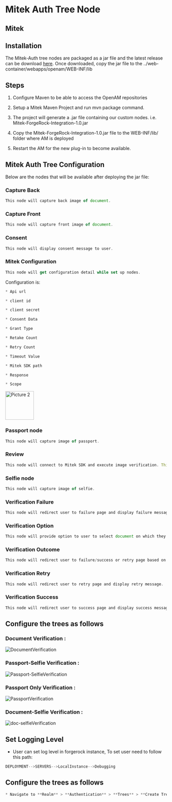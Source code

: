 # Mitek Auth Tree Node

## Mitek

## Installation

The Mitek-Auth tree nodes are packaged as a jar file and the latest release can be download [here](https://github.com/nitesh-sacumen/Mitek).
 Once downloaded, copy the jar file to the ../web-container/webapps/openam/WEB-INF/lib
 
## Steps

1) Configure Maven to be able to access the OpenAM repositories

2) Setup a Mitek Maven Project and run mvn package command.

3) The project will generate a .jar file containing our custom nodes. i.e. Mitek-ForgeRock-Integration-1.0.jar

5) Copy the Mitek-ForgeRock-Integration-1.0.jar file to the WEB-INF/lib/ folder where AM is deployed

6) Restart the AM for the new plug-in to become available.


## Mitek Auth Tree Configuration

Below are the nodes that will be available after deploying the jar file:

### Capture Back
```js
This node will capture back image of document.
```

### Capture Front
```js
This node will capture front image of document.
```
 
### Consent
```js
This node will display consent message to user.
```


### Mitek Configuration
```js
This node will get configuration detail while set up nodes.
```

Configuration is:
```js
* Api url

* client id

* client secret 

* Consent Data

* Grant Type

* Retake Count

* Retry Count

* Timeout Value

* Mitek SDK path

* Response

* Scope

```
<img width="89" alt="Picture 2" src="https://user-images.githubusercontent.com/106667867/180420260-f5fbc2fc-4510-43a6-984a-c59a285c8db4.png">



### Passport node
```js
This node will capture image of passport.
```

### Review
```js
This node will connect to Mitek SDK and execute image verification. This node also provide option to user for retake image again.
```

### Selfie node
```js
This node will capture image of selfie.
```

### Verification Failure
```js
This node will redirect user to failure page and display failure message.
```

### Verification Option
```js
This node will provide option to user to select document on which they want to do identity verification.
```

### Verification Outcome
```js
This node will redirect user to failure/success or retry page based on verification result.
```

### Verification Retry
```js
This node will redirect user to retry page and display retry message.
```

### Verification Success
```js
This node will redirect user to success page and display success message.
```




## Configure the trees as follows

### Document Verification :
![DocumentVerification](https://user-images.githubusercontent.com/106667867/177316229-95287803-94c6-4861-a9f3-9a6adfed1abb.png)


### Passport-Selfie Verification :
![Passport-SelfieVerification](https://user-images.githubusercontent.com/106667867/177316813-bcc2e3c5-089e-4e5d-8305-a484127b67c5.png)


### Passport Only Verification :
![PassportVerification](https://user-images.githubusercontent.com/106667867/177317327-930e5eaa-bc2f-4ece-b23c-d4ace2f5f99e.png)


### Document-Selfie Verification : 
![doc-selfieVerification](https://user-images.githubusercontent.com/106667867/177319805-69617f82-960d-49a1-be3b-bcaa028c760e.png)


## Set Logging Level

* User can set log level in forgerock instance, To set user need to follow this path:
```js
DEPLOYMENT-->SERVERS-->LocalInstance-->Debugging
```

## Configure the trees as follows
```js
* Navigate to **Realm** > **Authentication** > **Trees** > **Create Tree**
```

